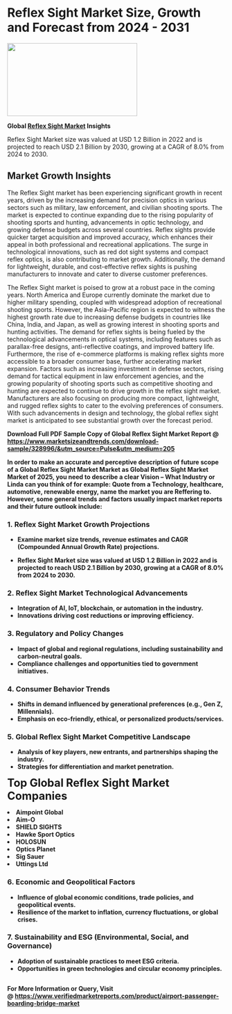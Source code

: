 <H1>Reflex Sight Market Size, Growth and Forecast from 2024 - 2031</H1><img class="aligncenter size-medium wp-image-584254" src="https://thirdeyenews.in/wp-content/uploads/2024/09/Global-Market-Research-300x168.jpeg" alt="" width="300" height="168" /><p><strong>Global&nbsp;<a href="https://www.marketsizeandtrends.com/download-sample/328996/&amp;utm_source=Pulse&amp;utm_medium=205">Reflex Sight Market</a> Insights</strong></p><p>Reflex Sight Market size was valued at USD 1.2 Billion in 2022 and is projected to reach USD 2.1 Billion by 2030, growing at a CAGR of 8.0% from 2024 to 2030.</p><p><h2>Market Growth Insights</h2> <p>The Reflex Sight market has been experiencing significant growth in recent years, driven by the increasing demand for precision optics in various sectors such as military, law enforcement, and civilian shooting sports. The market is expected to continue expanding due to the rising popularity of shooting sports and hunting, advancements in optic technology, and growing defense budgets across several countries. Reflex sights provide quicker target acquisition and improved accuracy, which enhances their appeal in both professional and recreational applications. The surge in technological innovations, such as red dot sight systems and compact reflex optics, is also contributing to market growth. Additionally, the demand for lightweight, durable, and cost-effective reflex sights is pushing manufacturers to innovate and cater to diverse customer preferences.</p> <p><strong></strong></p> <p>The Reflex Sight market is poised to grow at a robust pace in the coming years. North America and Europe currently dominate the market due to higher military spending, coupled with widespread adoption of recreational shooting sports. However, the Asia-Pacific region is expected to witness the highest growth rate due to increasing defense budgets in countries like China, India, and Japan, as well as growing interest in shooting sports and hunting activities. The demand for reflex sights is being fueled by the technological advancements in optical systems, including features such as parallax-free designs, anti-reflective coatings, and improved battery life. Furthermore, the rise of e-commerce platforms is making reflex sights more accessible to a broader consumer base, further accelerating market expansion. Factors such as increasing investment in defense sectors, rising demand for tactical equipment in law enforcement agencies, and the growing popularity of shooting sports such as competitive shooting and hunting are expected to continue to drive growth in the reflex sight market. Manufacturers are also focusing on producing more compact, lightweight, and rugged reflex sights to cater to the evolving preferences of consumers. With such advancements in design and technology, the global reflex sight market is anticipated to see substantial growth over the forecast period. <p><strong></p><p><span class=""><strong>Download Full PDF Sample Copy of Global Reflex Sight Market Report</strong> @ <a href="https://www.marketsizeandtrends.com/download-sample/328996/&amp;utm_source=Pulse&amp;utm_medium=205" target="_blank">https://www.marketsizeandtrends.com/download-sample/328996/&amp;utm_source=Pulse&amp;utm_medium=205</a></span></p><p>In order to make an accurate and perceptive description of future scope of a Global&nbsp;Reflex Sight Market Market as Global&nbsp;Reflex Sight Market Market of 2025, you need to describe a clear Vision &ndash; What Industry or Linda can you think of for example: Quote from a Technology, healthcare, automotive, renewable energy, name the market you are Reffering to. However, some general trends and factors usually impact market reports and their future outlook include:</p><h3>1.&nbsp;<strong>Reflex Sight Market Growth Projections</strong></h3><ul><li>Examine market size trends, revenue estimates and CAGR (Compounded Annual Growth Rate) projections.</li><li><p>Reflex Sight Market size was valued at USD 1.2 Billion in 2022 and is projected to reach USD 2.1 Billion by 2030, growing at a CAGR of 8.0% from 2024 to 2030.</p></li></ul><h3>2.&nbsp;<strong>Reflex Sight Market Technological Advancements</strong></h3><ul><li>Integration of AI, IoT, blockchain, or automation in the industry.</li><li>Innovations driving cost reductions or improving efficiency.</li></ul><h3>3.&nbsp;<strong>Regulatory and Policy Changes</strong></h3><ul><li>Impact of global and regional regulations, including sustainability and carbon-neutral goals.</li><li>Compliance challenges and opportunities tied to government initiatives.</li></ul><h3>4.&nbsp;<strong>Consumer Behavior Trends</strong></h3><ul><li>Shifts in demand influenced by generational preferences (e.g., Gen Z, Millennials).</li><li>Emphasis on eco-friendly, ethical, or personalized products/services.</li></ul><h3>5.&nbsp;<strong>Global Reflex Sight Market Competitive Landscape</strong></h3><ul><li>Analysis of key players, new entrants, and partnerships shaping the industry.</li><li>Strategies for differentiation and market penetration.</li></ul><p data-pm-slice="1 1 []"><span style="color: inherit; font-family: inherit; font-size: 25px;">Top Global Reflex Sight Market Companies</span></p><div class="" data-test-id=""><p><li>Aimpoint Global</li><li> Aim-O</li><li> SHIELD SIGHTS</li><li> Hawke Sport Optics</li><li> HOLOSUN</li><li> Optics Planet</li><li> Sig Sauer</li><li> Uttings Ltd</li></p></div><h3>6.&nbsp;<strong>Economic and Geopolitical Factors</strong></h3><ul><li>Influence of global economic conditions, trade policies, and geopolitical events.</li><li>Resilience of the market to inflation, currency fluctuations, or global crises.</li></ul><h3>7.&nbsp;<strong>Sustainability and ESG (Environmental, Social, and Governance)</strong></h3><ul><li>Adoption of sustainable practices to meet ESG criteria.</li><li>Opportunities in green technologies and circular economy principles.</li></ul><h2><strong style="font-size: 14px;">For More Information or Query, Visit @&nbsp;</strong><a style="background-color: #ffffff; font-size: 14px;" href="https://www.marketsizeandtrends.com/report/reflex-sight-market/" target="_blank">https://www.verifiedmarketreports.com/product/airport-passenger-boarding-bridge-market</a></h2>
